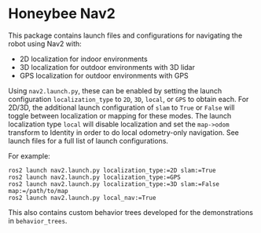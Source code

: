 # Honeybee Nav2

This package contains launch files and configurations for navigating the robot using Nav2 with:

- 2D localization for indoor environments
- 3D localization for outdoor environments with 3D lidar
- GPS localization for outdoor environments with GPS

Using `nav2.launch.py`, these can be enabled by setting the launch configuration `localization_type` to `2D`, `3D`, `local`, or `GPS` to obtain each. For 2D/3D, the additional launch configuration of `slam` to `True` or `False` will toggle between localization or mapping for these modes. The launch localization type `local` will disable localization and set the `map->odom` transform to Identity in order to do local odometry-only navigation. See launch files for a full list of launch configurations.

For example:

```
ros2 launch nav2.launch.py localization_type:=2D slam:=True
ros2 launch nav2.launch.py localization_type:=GPS
ros2 launch nav2.launch.py localization_type:=3D slam:=False map:=/path/to/map
ros2 launch nav2.launch.py local_nav:=True
```

This also contains custom behavior trees developed for the demonstrations in `behavior_trees`.
